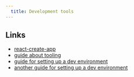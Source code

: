 ```yaml
---
  title: Development tools
---
```


## Links

- [react-create-app](https://github.com/facebookincubator/create-react-app)
- [guide about tooling](http://reactkungfu.com/2015/07/the-hitchhikers-guide-to-modern-javascript-tooling/)
- [guide for setting up a dev environment](https://github.com/verekia/js-stack-from-scratch)
- [another guide for setting up a dev environment](http://dev.topheman.com/package-a-module-for-npm-in-commonjs-es2015-umd-with-babel-and-rollup/)

